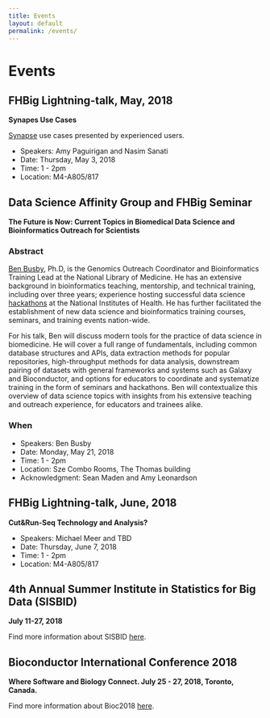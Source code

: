 ```yaml
---
title: Events
layout: default
permalink: /events/
---
```


# Events

## FHBig Lightning-talk, May, 2018
__Synapes Use Cases__

[Synapse](https://www.synapse.org/) use cases presented by experienced users.
- Speakers: Amy Paguirigan and Nasim Sanati
- Date: Thursday,  May 3, 2018
- Time: 1 - 2pm
- Location: M4-A805/817

## Data Science Affinity Group and FHBig Seminar
__The Future is Now: Current Topics in Biomedical Data Science and Bioinformatics Outreach for
Scientists__

### Abstract
[Ben Busby](http://linkedin.com/in/dcgenomics), Ph.D, is the
Genomics Outreach Coordinator and Bioinformatics Training Lead at the
National Library of Medicine. He has an extensive background in
bioinformatics teaching, mentorship, and technical training, including
over three years; experience hosting successful data science
[hackathons](https://github.com/NCBI-Hackathons)  at the National
Institutes of Health. He has further facilitated the establishment of
new data science and bioinformatics training courses, seminars, and
training events nation-wide.

For his talk, Ben will discuss modern tools for the practice of data science
in biomedicine. He will cover a full range of fundamentals, including
common database structures and APIs, data extraction methods for
popular repositories, high-throughput methods for data analysis,
downstream pairing of datasets with general frameworks and systems
such as Galaxy and Bioconductor, and options for educators to
coordinate and systematize training in the form of seminars and
hackathons. Ben will contextualize this overview of data science
topics with insights from his extensive teaching and outreach
experience, for educators and trainees alike.

### When
- Speakers: Ben Busby
- Date: Monday, May 21, 2018
- Time: 1 - 2pm
- Location: Sze Combo Rooms, The Thomas building
- Acknowledgment: Sean Maden and Amy Leonardson


## FHBig Lightning-talk, June, 2018
__Cut&Run-Seq Technology and Analysis?__

- Speakers: Michael Meer and TBD
- Date: Thursday,  June 7, 2018
- Time: 1 - 2pm
- Location: M4-A805/817


## 4th Annual Summer Institute in Statistics for Big Data (SISBID)
__July 11-27, 2018__

Find more information about SISBID [here](http://www.biostat.washington.edu/suminst/sisbid).

## Bioconductor International Conference 2018
__Where Software and Biology Connect. July 25 - 27, 2018, Toronto, Canada.__

Find more information about Bioc2018 [here](http://bioc2018.bioconductor.org/).
